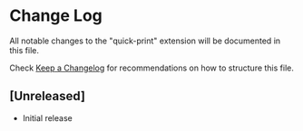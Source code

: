 # Change Log

All notable changes to the "quick-print" extension will be documented in this file.

Check [Keep a Changelog](http://keepachangelog.com/) for recommendations on how to structure this file.

## [Unreleased]

- Initial release